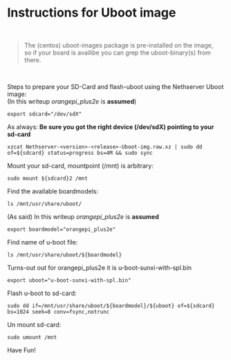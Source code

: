 # Instructions for Uboot image

<br>

>The (centos) uboot-images package is pre-installed on the image,  
>so if your board is availibe you can grep the uboot-binary(s) from there.

<br>

Steps to prepare your SD-Card and flash-uboot using the Nethserver Uboot image:  
(In this writeup _orangepi_plus2e_ is **assumed**)


``` 
export sdcard="/dev/sdX"
```` 
 
As always: **Be sure you got the right device (/dev/sdX) pointing to your sd-card** 

``` 
xzcat Nethserver-<version>-<release>-Uboot-img.raw.xz | sudo dd of=${sdcard} status=progress bs=4M && sudo sync 
````

Mount your sd-card, mountpoint (/mnt) is arbitrary: 

```
sudo mount ${sdcard}2 /mnt
```` 
 
Find the available boardmodels: 

```
ls /mnt/usr/share/uboot/
```` 
 
(As said) In this writeup _orangepi_plus2e_ is **assumed**

```
export boardmodel="orangepi_plus2e"
```` 

Find name of u-boot file: 

```
ls /mnt/usr/share/uboot/${boardmodel}
````
 
Turns-out out for orangepi_plus2e it is u-boot-sunxi-with-spl.bin 

```
export uboot="u-boot-sunxi-with-spl.bin"
```` 
 
Flash u-boot to sd-card: 

```
sudo dd if=/mnt/usr/share/uboot/${boardmodel}/${uboot} of=${sdcard} bs=1024 seek=8 conv=fsync,notrunc 
````

Un mount sd-card: 

```
sudo umount /mnt
```` 

Have Fun!